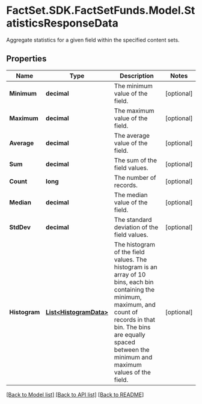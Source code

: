 # FactSet.SDK.FactSetFunds.Model.StatisticsResponseData
Aggregate statistics for a given field within the specified content sets.

## Properties

Name | Type | Description | Notes
------------ | ------------- | ------------- | -------------
**Minimum** | **decimal** | The minimum value of the field. | [optional] 
**Maximum** | **decimal** | The maximum value of the field. | [optional] 
**Average** | **decimal** | The average value of the field. | [optional] 
**Sum** | **decimal** | The sum of the field values. | [optional] 
**Count** | **long** | The number of records. | [optional] 
**Median** | **decimal** | The median value of the field. | [optional] 
**StdDev** | **decimal** | The standard deviation of the field values. | [optional] 
**Histogram** | [**List&lt;HistogramData&gt;**](HistogramData.md) | The histogram of the field values. The histogram is an array of 10 bins, each bin containing the minimum, maximum, and count of records in that bin. The bins are equally spaced between the minimum and maximum values of the field. | [optional] 

[[Back to Model list]](../README.md#documentation-for-models) [[Back to API list]](../README.md#documentation-for-api-endpoints) [[Back to README]](../README.md)

